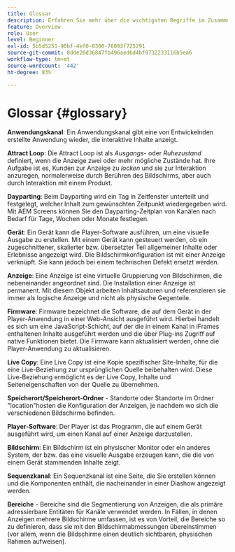 ```yaml
---
title: Glossar
description: Erfahren Sie mehr über die wichtigsten Begriffe im Zusammenhang mit AEM Screens.
feature: Overview
role: User
level: Beginner
exl-id: 5b5d5251-90bf-4ef0-8300-76093f725291
source-git-commit: 8dde26d36847fb496aed6d4bf9732233116b5ea6
workflow-type: tm+mt
source-wordcount: '442'
ht-degree: 83%

---
```


# Glossar {#glossary}

**Anwendungskanal**: Ein Anwendungskanal gibt eine von Entwickelnden erstellte Anwendung wieder, die interaktive Inhalte anzeigt.

**Attract Loop**: Die Attract Loop ist als *Ausgangs*- oder *Ruhezustand* definiert, wenn die Anzeige zwei oder mehr mögliche Zustände hat. Ihre Aufgabe ist es, Kunden zur Anzeige zu *locken* und sie zur Interaktion anzuregen, normalerweise durch Berühren des Bildschirms, aber auch durch Interaktion mit einem Produkt.

**Dayparting**: Beim Dayparting wird ein Tag in Zeitfenster unterteilt und festgelegt, welcher Inhalt zum gewünschten Zeitpunkt wiedergegeben wird. Mit AEM Screens können Sie den Dayparting-Zeitplan von Kanälen nach Bedarf für Tage, Wochen oder Monate festlegen.

**Gerät**: Ein Gerät kann die Player-Software ausführen, um eine visuelle Ausgabe zu erstellen. Mit einem Gerät kann gesteuert werden, ob ein zugeschnittener, skalierter bzw. übersetzter Teil allgemeiner Inhalte oder Erlebnisse angezeigt wird. Die Bildschirmkonfiguration ist mit einer Anzeige verknüpft. Sie kann jedoch bei einem technischen Defekt ersetzt werden.

**Anzeige**: Eine Anzeige ist eine virtuelle Gruppierung von Bildschirmen, die nebeneinander angeordnet sind. Die Installation einer Anzeige ist permanent. Mit diesem Objekt arbeiten Inhaltsautoren und referenzieren sie immer als logische Anzeige und nicht als physische Gegenteile.

**Firmware**: Firmware bezeichnet die Software, die auf dem Gerät in der Player-Anwendung in einer Web-Ansicht ausgeführt wird. Hierbei handelt es sich um eine JavaScript-Schicht, auf der die in einem Kanal in iFrames enthaltenen Inhalte ausgeführt werden und die über Plug-ins Zugriff auf native Funktionen bietet. Die Firmware kann aktualisiert werden, ohne die Player-Anwendung zu aktualisieren.

**Live Copy**: Eine Live Copy ist eine Kopie spezifischer Site-Inhalte, für die eine Live-Beziehung zur ursprünglichen Quelle beibehalten wird. Diese Live-Beziehung ermöglicht es der Live Copy, Inhalte und Seiteneigenschaften von der Quelle zu übernehmen.

**Speicherort/Speicherort-Ordner** - Standorte oder Standorte im Ordner &quot;location&quot;hosten die Konfiguration der Anzeigen, je nachdem wo sich die verschiedenen Bildschirme befinden.

**Player-Software**: Der Player ist das Programm, die auf einem Gerät ausgeführt wird, um einen Kanal auf einer Anzeige darzustellen.

**Bildschirm**: Ein Bildschirm ist ein physischer Monitor oder ein anderes System, der bzw. das eine visuelle Ausgabe erzeugen kann, die die von einem Gerät stammenden Inhalte zeigt.

**Sequenzkanal**: Ein Sequenzkanal ist eine Seite, die Sie erstellen können und die Komponenten enthält, die nacheinander in einer Diashow angezeigt werden.

**Bereiche** - Bereiche sind die Segmentierung von Anzeigen, die als primäre adressierbare Entitäten für Kanäle verwendet werden. In Fällen, in denen Anzeigen mehrere Bildschirme umfassen, ist es von Vorteil, die Bereiche so zu definieren, dass sie mit den Bildschirmabmessungen übereinstimmen (vor allem, wenn die Bildschirme einen deutlich sichtbaren, physischen Rahmen aufweisen).
